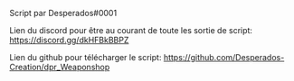 Script par Desperados#0001

Lien du discord pour être au courant de toute les sortie de script: https://discord.gg/dkHFBkBBPZ

Lien du github pour télécharger le script: https://github.com/Desperados-Creation/dpr_Weaponshop
